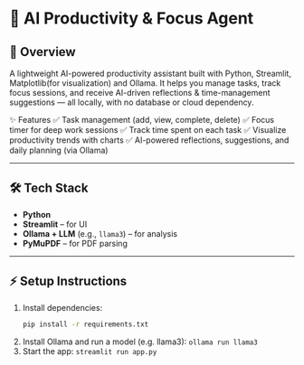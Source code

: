 # 🧠 AI Productivity & Focus Agent

## 🚀 Overview
A lightweight AI-powered productivity assistant built with Python, Streamlit, Matplotlib(for visualization) and Ollama.
It helps you manage tasks, track focus sessions, and receive AI-driven reflections & time-management suggestions — all locally, with no database or cloud dependency.

✨ Features
✅ Task management (add, view, complete, delete)
✅ Focus timer for deep work sessions
✅ Track time spent on each task
✅ Visualize productivity trends with charts
✅ AI-powered reflections, suggestions, and daily planning (via Ollama)

---

## 🛠️ Tech Stack
- **Python**
- **Streamlit** – for UI
- **Ollama + LLM** (e.g., `llama3`) – for analysis
- **PyMuPDF** – for PDF parsing

---

## ⚡ Setup Instructions 
1. Install dependencies:
   ```bash
   pip install -r requirements.txt
2. Install Ollama and run a model (e.g. llama3): `ollama run llama3`
3. Start the app: `streamlit run app.py`
